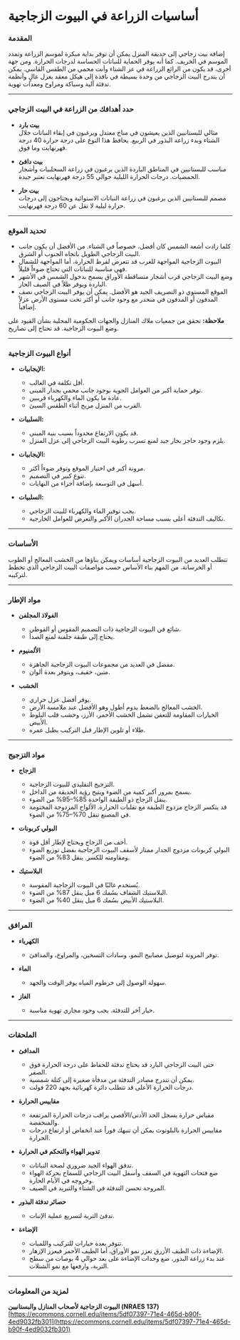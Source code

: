# أساسيات الزراعة في البيوت الزجاجية

### المقدمة

إضافة بيت زجاجي إلى حديقة المنزل يمكن أن توفر بداية مبكرة لموسم الزراعة وتمدد الموسم في الخريف. كما أنه يوفر الحماية للنباتات الحساسة لدرجات الحرارة. ومن جهة أخرى، قد يكون من الرائع الزراعة في عز الشتاء وأنت محمي من الطقس القاسي. يمكن أن يتدرج البيت الزجاجي من وحدة بسيطة في نافذة إلى هيكل معقد بعزل عالٍ وأنظمة تدفئة آلية وسباكة ومراوح ومعدات تهوية.

---

### حدد أهدافك من الزراعة في البيت الزجاجي

- **بيت بارد**  
  مثالي للبستانيين الذين يعيشون في مناخ معتدل ويرغبون في إبقاء النباتات خلال الشتاء وبدء زراعة البذور في الربيع. يحافظ هذا النوع على درجة حرارة 40 درجة فهرنهايت وما فوق.

- **بيت دافئ**  
  مناسب للبستانيين في المناطق الباردة الذين يرغبون في زراعة السحلبيات وأشجار الحمضيات. درجات الحرارة الليلية حوالي 55 درجة فهرنهايت تعتبر جيدة.

- **بيت حار**  
  مصمم للبستانيين الذين يرغبون في زراعة النباتات الاستوائية ويحتاجون إلى درجات حرارة ليلية لا تقل عن 60 درجة فهرنهايت.

---

### تحديد الموقع

- كلما زادت أشعة الشمس كان أفضل، خصوصاً في الشتاء. من الأفضل أن يكون جانب البيت الزجاجي الطويل باتجاه الجنوب أو الشرق.
- البيوت الزجاجية المواجهة للغرب قد تتعرض لفرط الحرارة، أما المواجهة للشمال فهي مناسبة للنباتات التي تحتاج ضوءاً قليلاً.
- وضع البيت الزجاجي قرب أشجار متساقطة الأوراق يسمح بدخول الشمس في الأشهر الباردة ويوفر ظلاً في الصيف الحار.
- الموقع المستوي ذو التصريف الجيد هو الأفضل. يمكن أن يوفر البيت الزجاجي نصف المدفون أو المدفون في منحدر مع وجود جانب أو أكثر تحت مستوى الأرض عزلاً إضافياً.

**ملاحظة:** تحقق من جمعيات ملاك المنازل والجهات الحكومية المحلية بشأن القيود على وضع البيوت الزجاجية. قد تحتاج إلى تصاريح.

---

### أنواع البيوت الزجاجية


- **الإيجابيات:**
  - أقل تكلفة في الغالب.
  - توفر حماية أكبر من العوامل الجوية بوجود جانب محمي بجدار المبنى.
  - عادة ما يكون الماء والكهرباء قريبين.
  - القرب من المنزل مريح أثناء الطقس السيئ.
- **السلبيات:**
  - قد يكون الارتفاع محدوداً بسبب بنية المبنى.
  - يلزم وجود حاجز بخار جيد لمنع تسرب رطوبة البيت الزجاجي إلى عزل المنزل.


- **الإيجابيات:**
  - مرونة أكبر في اختيار الموقع وتوفر ضوءاً أكثر.
  - تنوع كبير في التصميم.
  - أسهل في التوسعة بإضافة أجزاء من النهايات.
- **السلبيات:**
  - يجب توفير الماء والكهرباء للبيت الزجاجي.
  - تكاليف التدفئة أعلى بسبب مساحة الجدران الأكبر والتعرض للعوامل الخارجية.

---

### الأساسات

تتطلب العديد من البيوت الزجاجية أساسات ويمكن بناؤها من الخشب المعالج أو الطوب أو الخرسانة. من المهم بناء الأساس حسب مواصفات البيت الزجاجي الذي تخطط لتركيبه.

---

### مواد الإطار

- **الفولاذ المجلفن**
  - شائع في البيوت الزجاجية ذات التصميم المقوس أو القوطي.
  - يحتاج إلى طبقة جلفنة لمنع الصدأ.

- **الألمنيوم**
  - مفضل في العديد من مجموعات البيوت الزجاجية الجاهزة.
  - متين، خفيف، ويتوفر بعدة ألوان.

- **الخشب**
  - يوفر أفضل عزل حراري.
  - الخشب المعالج بالضغط يدوم أطول وهو الأفضل عند ملامسة الأرض.
  - الخيارات المقاومة للتعفن تشمل الخشب الأحمر، الأرز، وخشب قلب البلوط الأبيض.
  - طلاء أو تلوين الإطار قبل التركيب يطيل عمره.

---

### مواد التزجيج

- **الزجاج**
  - التزجيج التقليدي للبيوت الزجاجية.
  - يسمح بمرور أكبر كمية من الضوء ويتيح رؤية الحديقة من الداخل.
  - ينقل الزجاج ذو الطبقة الواحدة 85%–95% من الضوء.
  - قد يتكسر الزجاج مزدوج الطبقة مع تقلبات الحرارة. الألواح المزدوجة المختومة في المصنع تنقل 70%–75% من الضوء.

- **البولي كربونات**
  - أخف من الزجاج ويحتاج لإطار أقل قوة.
  - البولي كربونات مزدوج الجدار ممتاز لأسقف البيوت الزجاجية بفضل توزيع الضوء ومقاومته للكسر. ينقل 83% من الضوء.

- **البلاستيك**
  - يُستخدم غالبًا في البيوت الزجاجية المقوسة.
  - البلاستيك الشفاف بسُمك 6 ميل ينقل 87% من الضوء.
  - البلاستيك الأبيض بسُمك 6 ميل ينقل 40% من الضوء.

---

### المرافق

- **الكهرباء**
  - توفر المرونة لتوصيل مصابيح النمو، وسادات التسخين، والمراوح، والمدافئ.

- **الماء**
  - سهولة الوصول إلى خرطوم المياه يوفر الوقت والجهد.

- **الغاز**
  - خيار آخر للتدفئة. يجب وجود مجاري تهوية مناسبة.

---

### الملحقات

- **المدافئ**
  - حتى البيت الزجاجي البارد قد يحتاج تدفئة للحفاظ على درجة الحرارة فوق الصفر.
  - يمكن أن تتدرج مصادر التدفئة من مدفأة صغيرة إلى كتلة شمسية.
  - درجات الحرارة الأعلى قد تتطلب دائرة كهربائية بجهد 220 فولت.

- **مقاييس الحرارة**
  - مقياس حرارة يسجل الحد الأدنى/الأقصى يراقب درجات الحرارة المرتفعة والمنخفضة.
  - مقاييس الحرارة بالبلوتوث يمكن أن تنبهك فوراً عند انخفاض أو ارتفاع درجات الحرارة.

- **تدوير الهواء والتحكم في الحرارة**
  - تدفق الهواء الجيد ضروري لصحة النباتات.
  - ضع فتحات التهوية في السقف وأسفل البيت الزجاجي للسماح بحركة الهواء وخروجه في الأيام الحارة.
  - المروحة تحسن التدفئة في الشتاء والتبريد في الصيف.

- **حصائر تدفئة البذور**
  - تدفئ التربة لتسريع عملية الإنبات.

- **الإضاءة**
  - تتوفر بعدة خيارات للتركيب واللمبات.
  - الإضاءة ذات الطيف الأزرق تعزز نمو الأوراق، أما الطيف الأحمر فيعزز الإزهار.
  - عند بدء زراعة البذور، ضع وحدات الإضاءة على بعد حوالي 4 بوصات من سطح التربة، وارفعها مع نمو الشتلات.

---

### لمزيد من المعلومات

**البيوت الزجاجية لأصحاب المنازل والبستانيين (NRAES 137)**  
[https://ecommons.cornell.edu/items/5df07397-71e4-465d-b90f-4ed9032fb301](https://ecommons.cornell.edu/items/5df07397-71e4-465d-b90f-4ed9032fb301)

